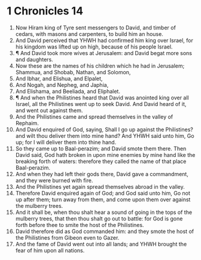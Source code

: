 ﻿# 1 Chronicles 14 
1. Now Hiram king of Tyre sent messengers to David, and timber of cedars, with masons and carpenters, to build him an house. 
2. And David perceived that YHWH had confirmed him king over Israel, for his kingdom was lifted up on high, because of his people Israel. 
3. ¶ And David took more wives at Jerusalem: and David begat more sons and daughters. 
4. Now these are the names of his children which he had in Jerusalem; Shammua, and Shobab, Nathan, and Solomon, 
5. And Ibhar, and Elishua, and Elpalet, 
6. And Nogah, and Nepheg, and Japhia, 
7. And Elishama, and Beeliada, and Eliphalet. 
8. ¶ And when the Philistines heard that David was anointed king over all Israel, all the Philistines went up to seek David. And David heard of it, and went out against them. 
9. And the Philistines came and spread themselves in the valley of Rephaim. 
10. And David enquired of God, saying, Shall I go up against the Philistines? and wilt thou deliver them into mine hand? And YHWH said unto him, Go up; for I will deliver them into thine hand. 
11. So they came up to Baal-perazim; and David smote them there. Then David said, God hath broken in upon mine enemies by mine hand like the breaking forth of waters: therefore they called the name of that place Baal-perazim. 
12. And when they had left their gods there, David gave a commandment, and they were burned with fire. 
13. And the Philistines yet again spread themselves abroad in the valley. 
14. Therefore David enquired again of God; and God said unto him, Go not up after them; turn away from them, and come upon them over against the mulberry trees. 
15. And it shall be, when thou shalt hear a sound of going in the tops of the mulberry trees, that then thou shalt go out to battle: for God is gone forth before thee to smite the host of the Philistines. 
16. David therefore did as God commanded him: and they smote the host of the Philistines from Gibeon even to Gazer. 
17. And the fame of David went out into all lands; and YHWH brought the fear of him upon all nations. 
